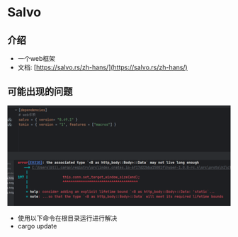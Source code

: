 # Salvo
## 介绍
- 一个web框架
- 文档: [https://salvo.rs/zh-hans/](https://salvo.rs/zh-hans/)

## 可能出现的问题
![](images/err1.png)
- 使用以下命令在根目录运行进行解决
- cargo update

